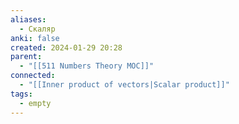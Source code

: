 ```yaml
---
aliases:
  - Скаляр
anki: false
created: 2024-01-29 20:28
parent:
  - "[[511 Numbers Theory MOC]]"
connected:
  - "[[Inner product of vectors|Scalar product]]"
tags:
  - empty
---
```
















